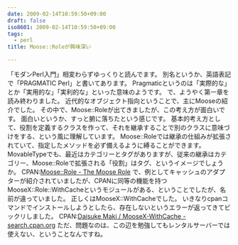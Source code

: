 ```yaml
---
date: 2009-02-14T10:59:50+09:00
draft: false
iso8601: 2009-02-14T10:59:50+09:00
tags:
  - perl
title: Moose::Roleが興味深い

---
```


「モダンPerl入門」相変わらずゆっくりと読んでます。
別名というか、英語表記で「PRAGMATIC Perl」と書いてあります。
Pragmaticというのは「実際的な」とか「実用的な」「実利的な」といった意味のようです。
で、ようやく第一章を読み終わりました。
近代的なオブジェクト指向ということで、主にMooseの紹介でした。
その中で、Moose::Roleが出てきましたが、この考え方が面白いです。
面白いというか、すっと腑に落ちたという感じです。
基本的考え方として、役割を定義するクラスを作って、それを継承することで別のクラスに意味づけをする、という風に理解しています。
Moose::Roleでは継承の仕組みが拡張されていて、指定したメソッドを必ず備えるように縛ることができます。
MovableTypeでも、最近はカテゴリーとタグがありますが、従来の継承はカテゴリー、Moose::Roleで拡張される「役割」はタグ、というイメージでしょうか。
CPAN:<a href="http://search.cpan.org/dist/Moose/lib/Moose/Role.pm">Moose::Role - The Moose Role</a>
で、例としてキャッシュのアダプターが紹介されていましたが、CPANに同等の機能を持つMooseX::Role::WithCacheというモジュールがある、ということでしたが、名前が違っていました。
正しくはMooseX::WithCacheでした。
いきなりcpanコマンドでインストールしようとしたら、存在しないというエラーが返ってきてビックリしました。
CPAN:<a href="http://search.cpan.org/dist/MooseX-WithCache/">Daisuke Maki / MooseX-WithCache - search.cpan.org</a>
ただ、問題なのは、この辺を勉強してもレンタルサーバーでは使えない、ということなんですね&#133;。
    	
